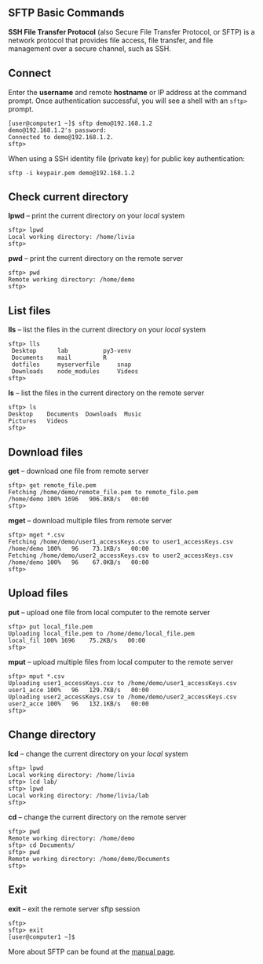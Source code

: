 ## SFTP Basic Commands

**SSH File Transfer Protocol** (also Secure File Transfer Protocol, or SFTP) is a network protocol that provides file access, file transfer, and file management over a secure channel, such as SSH.

## Connect
Enter the **username** and remote **hostname** or IP address at the command prompt. Once authentication successful, you will see a shell with an ```sftp>``` prompt.
```
[user@computer1 ~]$ sftp demo@192.168.1.2
demo@192.168.1.2's password:
Connected to demo@192.168.1.2.
sftp>
```

When using a SSH identity file (private key) for public key authentication:

```sftp -i keypair.pem demo@192.168.1.2```

## Check current directory
**lpwd** – print the current directory on your *local* system
```
sftp> lpwd
Local working directory: /home/livia
sftp>
```
**pwd** – print the current directory on the remote server
```
sftp> pwd
Remote working directory: /home/demo
sftp>
```
## List files
**lls** – list the files in the current directory on your *local* system
```
sftp> lls
 Desktop      lab		   py3-venv
 Documents    mail		   R
 dotfiles     myserverfile	   snap
 Downloads    node_modules	   Videos
sftp>
```
**ls** – list the files in the current directory on the remote server
```
sftp> ls
Desktop    Documents  Downloads  Music
Pictures   Videos
sftp>
```
## Download files
**get** – download one file from remote server
```
sftp> get remote_file.pem
Fetching /home/demo/remote_file.pem to remote_file.pem
/home/demo 100% 1696   906.8KB/s   00:00
sftp>
```
**mget** – download multiple files from remote server
```
sftp> mget *.csv
Fetching /home/demo/user1_accessKeys.csv to user1_accessKeys.csv
/home/demo 100%   96    73.1KB/s   00:00
Fetching /home/demo/user2_accessKeys.csv to user2_accessKeys.csv
/home/demo 100%   96    67.0KB/s   00:00
sftp>
```
## Upload files
**put** – upload one file from local computer to the remote server
```
sftp> put local_file.pem
Uploading local_file.pem to /home/demo/local_file.pem
local_fil 100% 1696    75.2KB/s   00:00
sftp>
```
**mput** – upload multiple files from local computer to the remote server
```
sftp> mput *.csv
Uploading user1_accessKeys.csv to /home/demo/user1_accessKeys.csv
user1_acce 100%   96   129.7KB/s   00:00
Uploading user2_accessKeys.csv to /home/demo/user2_accessKeys.csv
user2_acce 100%   96   132.1KB/s   00:00
sftp>
```
## Change directory
**lcd** – change the current directory on your *local* system
```
sftp> lpwd
Local working directory: /home/livia
sftp> lcd lab/
sftp> lpwd
Local working directory: /home/livia/lab
sftp>
```
**cd** – change the current directory on the remote server
```
sftp> pwd
Remote working directory: /home/demo
sftp> cd Documents/
sftp> pwd
Remote working directory: /home/demo/Documents
sftp>
```
## Exit
**exit** – exit the remote server sftp session
```
sftp>
sftp> exit
[user@computer1 ~]$
```

More about SFTP can be found at the [manual page](https://man.openbsd.org/sftp).
